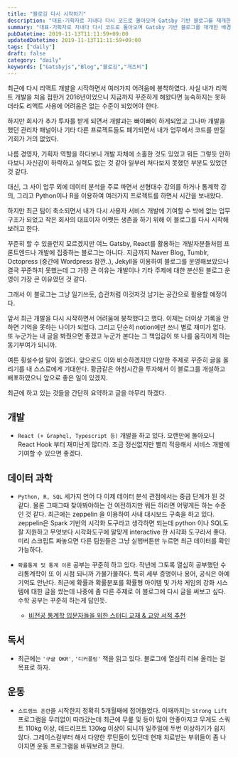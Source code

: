 ```yaml
---
title: "블로깅 다시 시작하기"
description: "대표·기획자로 지내다 다시 코드로 돌아오며 Gatsby 기반 블로그를 재개한 배경, React 학습 계획, 데이터 과학과 운동 루틴까지 현재 관심사를 기록."
summary: "대표·기획자로 지내다 다시 코드로 돌아오며 Gatsby 기반 블로그를 재개한 배경, React 학습 계획, 데이터 과학과 운동 루틴까지 현재 관심사를 기록. 최근에 다시 리액트 개발을 시작하면서 여러가지 어려움에 봉착하였다. 사실 내가 리액트 개발을 처음 접한거 2016년이었으니..."
pubDatetime: 2019-11-13T11:11:59+09:00
updatedDatetime: 2019-11-13T11:11:59+09:00
tags: ["daily"]
draft: false
category: "daily"
keywords: ["Gatsbyjs","Blog","블로깅","개츠비"]
---
```


최근에 다시 리액트 개발을 시작하면서 여러가지 어려움에 봉착하였다.
사실 내가 리액트 개발을 처음 접한거 2016년이었으니 지금까지 꾸준하게 해왔다면 능숙하지는 못하더라도 리액트 사용에 어려움은 없는 수준이 되었어야 한다.

하지만 회사가 추가 투자를 받게 되면서 개발과는 빠이빠이 하게되었고 그나마 개발을 했던 관리자 패널이나 기타 다른 프로젝트들도 폐기되면서 내가 업무에서 코드를 만질 기회가 거의 없었다.

나름 경영자, 기획자 역할을 하다보니 개발 자체에 소홀한 것도 있었고 뭐든 그렇듯 안하다보니 자신감이 하락하고 실력도 없는 것 같아 일부러 쳐다보지 못했던 부분도 있었던 것 같다.

대신, 그 사이 업무 외에 데이터 분석을 주로 파면서 선형대수 강의를 하거나 통계학 강의, 그리고 Python이나 R을 이용하여 여러가지 프로젝트를 하면서 시간을 보내왔다.

하지만 최근 팀이 축소되면서 내가 다시 사용자 서비스 개발에 기여할 수 밖에 없는 업무 구조가 되었고 작은 회사의 대표이자 어쨋든 생존을 하기 위해 이 블로그를 다시 시작해보려고 한다.

꾸준히 할 수 있을런지 모르겠지만 여느 Gatsby, React를 활용하는 개발자분들처럼 프론트엔드나 개발에 집중하는 블로그는 아니다. 지금까지 Naver Blog, Tumblr, Octopress (중간에 Wordpress 잠깐..), Jekyll을 이용하여 블로그를 운영해보았으나 결국 꾸준하지 못했는데 그 가장 큰 이유는 개발이나 기타 주제에 대한 분산된 블로그 운영이 가장 큰 이유였던 것 같다.

그래서 이 블로그는 그냥 일기쓰듯, 습관처럼 이것저것 남기는 공간으로 활용할 예정이다.

앞서 최근 개발을 다시 시작하면서 어려움에 봉착했다고 했다. 이제는 더이상 기록을 안하면 기억을 못하는 나이가 되었다. 그리고 단순히 notion에만 쓰니 별로 재미가 없다. 또 누군가는 내 글을 봐줬으면 좋겠고 누군가 본다는 그 책임감이 또 나를 움직이게 하는 동기부여가 되니까.

여튼 횡설수설 말이 길었다. 앞으로도 이와 비슷하겠지만 다양한 주제로 꾸준히 글을 올리기를 내 스스로에게 기대한다. 황금같은 아침시간을 투자해서 이 블로그를 개설하고 배포하였으니 앞으로 좋은 일이 있겠지.

최근에 하고 있는 것들을 간단히 요약하고 글을 마무리 하겠다.

## 개발

* `React (+ Graphql, Typescript 등)` 개발을 하고 있다. 오랜만에 돌아오니 React Hook 부터 재미난게 많더라. 조금 정신없지만 빨리 적응해서 서비스 개발에 기여할 수 있으면 좋겠다.

## 데이터 과학

* `Python, R, SQL` 세가지 언어 다 이제 데이터 분석 관점에서는 중급 단계가 된 것 같다. 물론 그때그때 찾아봐야하는 건 여전하지만 뭐든 하라면 어떻게든 하는 수준인 것 같다. 최근에는 zeppelin 을 이용하여 사내 대시보드 구축을 하고 있다. zeppelin은 Spark 기반의 시각화 도구라고 생각하면 되는데 python 이나 SQL도 잘 지원하고 무엇보다 시각화도구에 알맞게 interactive 한 시각화 도구라서 좋다. 미리 스크립트 짜놓으면 다른 팀원들은 그냥 실행버튼만 누르면 최근 데이터를 확인 가능하다.

* `확률통계 및 통계 이론` 공부는 꾸준히 하고 있다. 작년에 그토록 열심히 공부했던 수리통계학이 또 이 시점 되니까 가물가물하다. 특히 세부 증명이나 용어, 공식은 아예 기억도 안난다. 최근에 확률과 확률분포를 확률형 아이템 및 가챠 게임의 강화 시스템에 대한 글을 썼는데 나중에 좀 다른 주제로 이 블로그에 다시 글을 써보고 싶다. 수학 공부는 꾸준히 하는게 답인듯.
  
  * [비전공 통계학 입문자들을 위한 스터디 교재 & 교양 서적 추천](../data/%E1%84%87%E1%85%B5%E1%84%8C%E1%85%A5%E1%86%AB%E1%84%80%E1%85%A9%E1%86%BC%20%E1%84%90%E1%85%A9%E1%86%BC%E1%84%80%E1%85%A8%E1%84%92%E1%85%A1%E1%86%A8%20%E1%84%8B%E1%85%B5%E1%86%B8%E1%84%86%E1%85%AE%E1%86%AB%E1%84%8C%E1%85%A1%E1%84%83%E1%85%B3%E1%86%AF%E1%84%8B%E1%85%B3%E1%86%AF%20%E1%84%8B%E1%85%B1%E1%84%92%E1%85%A1%E1%86%AB%20%E1%84%89%E1%85%B3%E1%84%90%E1%85%A5%E1%84%83%E1%85%B5%20%E1%84%80%E1%85%AD%E1%84%8C%E1%85%A2%20&%20%E1%84%80%E1%85%AD%E1%84%8B%E1%85%A3%E1%86%BC%20%E1%84%89%E1%85%A5%E1%84%8C%E1%85%A5%E1%86%A8%20%E1%84%8E%E1%85%AE%E1%84%8E%E1%85%A5%E1%86%AB.md)

## 독서

* 최근에는 `'구글 OKR'`, `'디커플링'` 책을 읽고 있다. 블로그에 열심히 리뷰 올리는 걸 목표로 하자.

## 운동

* `스트렝쓰 훈련`을 시작한지 정확히 5개월째에 접어들었다. 이때까지는 `Strong Lift` 프로그램을 무리없이 따라갔는데 최근에 무릎 및 등이 많이 안좋아지고 무게도 스쿼트 110kg 이상, 데드리프트 130kg 이상이 되니까 일주일에 두번 이상하기가 쉽지 않다. 그레이스컬부터 해서 다양한 루틴들이 있던데 현재 치료받는 부위들이 좀 나아지면 운동 프로그램을 바꿔보려고 한다.

